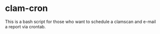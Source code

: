 clam-cron
=========

This is a bash script for those who want to schedule a clamscan and e-mail a report via crontab.
